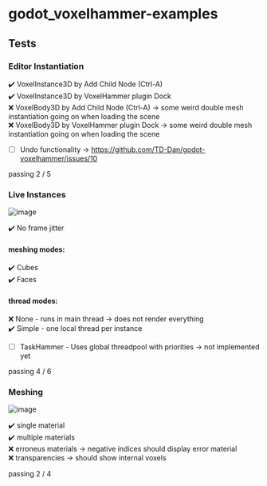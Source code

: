 # godot_voxelhammer-examples

## Tests

### Editor Instantiation

:heavy_check_mark: VoxelInstance3D by Add Child Node (Ctrl-A)<br>
:heavy_check_mark: VoxelInstance3D by VoxelHammer plugin Dock<br>
:x: VoxelBody3D by Add Child Node (Ctrl-A) -> some weird double mesh instantiation going on when loading the scene<br>
:x: VoxelBody3D by VoxelHammer plugin Dock -> some weird double mesh instantiation going on when loading the scene

- [ ] Undo functionality -> https://github.com/TD-Dan/godot-voxelhammer/issues/10

passing 2 / 5

### Live Instances

![image](https://user-images.githubusercontent.com/37656679/235439473-424265e2-1125-42bd-a40e-a77f718ef722.png)

:heavy_check_mark: No frame jitter<br>
#### meshing modes:
:heavy_check_mark: Cubes<br>
:heavy_check_mark: Faces<br>
#### thread modes:
:x: None - runs in main thread -> does not render everything<br>
:heavy_check_mark: Simple - one local thread per instance
- [ ] TaskHammer - Uses global threadpool with priorities -> not implemented yet

passing 4 / 6


### Meshing

![image](https://user-images.githubusercontent.com/37656679/235443330-9b153515-7dda-4181-b60f-a714d44d34e7.png)

:heavy_check_mark: single material<br>
:heavy_check_mark: multiple materials<br>
:x: erroneus materials -> negative indices should display error material<br>
:x: transparencies -> should show internal voxels<br>

passing 2 / 4

